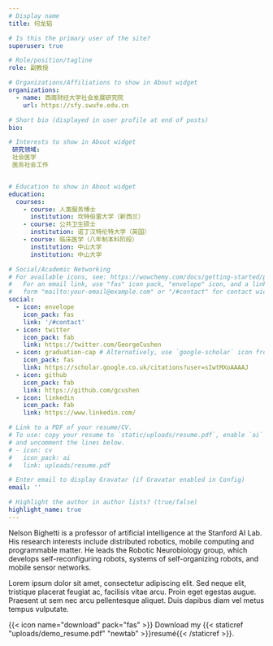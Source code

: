 ```yaml
---
# Display name
title: 何龙韬

# Is this the primary user of the site?
superuser: true

# Role/position/tagline
role: 副教授

# Organizations/Affiliations to show in About widget
organizations:
  - name: 西南财经大学社会发展研究院
    url: https://sfy.swufe.edu.cn

# Short bio (displayed in user profile at end of posts)
bio: 

# Interests to show in About widget
 研究领域:
 社会医学
 医务社会工作


# Education to show in About widget
education:
  courses:
    - course: 人类服务博士
      institution: 坎特伯雷大学（新西兰）
    - course: 公共卫生硕士
      institution: 诺丁汉特伦特大学（英国）
    - course: 临床医学（八年制本科阶段）
      institution: 中山大学
      institution: 中山大学

# Social/Academic Networking
# For available icons, see: https://wowchemy.com/docs/getting-started/page-builder/#icons
#   For an email link, use "fas" icon pack, "envelope" icon, and a link in the
#   form "mailto:your-email@example.com" or "/#contact" for contact widget.
social:
  - icon: envelope
    icon_pack: fas
    link: '/#contact'
  - icon: twitter
    icon_pack: fab
    link: https://twitter.com/GeorgeCushen
  - icon: graduation-cap # Alternatively, use `google-scholar` icon from `ai` icon pack
    icon_pack: fas
    link: https://scholar.google.co.uk/citations?user=sIwtMXoAAAAJ
  - icon: github
    icon_pack: fab
    link: https://github.com/gcushen
  - icon: linkedin
    icon_pack: fab
    link: https://www.linkedin.com/

# Link to a PDF of your resume/CV.
# To use: copy your resume to `static/uploads/resume.pdf`, enable `ai` icons in `params.toml`,
# and uncomment the lines below.
# - icon: cv
#   icon_pack: ai
#   link: uploads/resume.pdf

# Enter email to display Gravatar (if Gravatar enabled in Config)
email: ''

# Highlight the author in author lists? (true/false)
highlight_name: true
---
```


Nelson Bighetti is a professor of artificial intelligence at the Stanford AI Lab. His research interests include distributed robotics, mobile computing and programmable matter. He leads the Robotic Neurobiology group, which develops self-reconfiguring robots, systems of self-organizing robots, and mobile sensor networks.

Lorem ipsum dolor sit amet, consectetur adipiscing elit. Sed neque elit, tristique placerat feugiat ac, facilisis vitae arcu. Proin eget egestas augue. Praesent ut sem nec arcu pellentesque aliquet. Duis dapibus diam vel metus tempus vulputate.

{{< icon name="download" pack="fas" >}} Download my {{< staticref "uploads/demo_resume.pdf" "newtab" >}}resumé{{< /staticref >}}.
